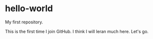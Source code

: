 # hello-world
My first repository.

This is the first time I join GitHub. I think I will leran much here.
Let's go. 
